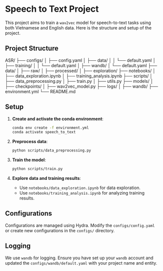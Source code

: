 # Speech to Text Project

This project aims to train a `wav2vec` model for speech-to-text tasks using both Vietnamese and English data. Here is the structure and setup of the project.

## Project Structure

ASR/
├── configs/
│ ├── config.yaml
│ ├── data/
│ │ └── default.yaml
│ ├── training/
│ │ └── default.yaml
│ ├── wandb/
│ └── default.yaml
├── data/
│ ├── raw/
│ ├── processed/
│ ├── exploration/
├── notebooks/
│ ├── data_exploration.ipynb
│ ├── training_analysis.ipynb
├── scripts/
│ ├── data_preprocessing.py
│ ├── train.py
│ ├── utils.py
├── models/
│ ├── checkpoints/
│ ├── wav2vec_model.py
├── logs/
│ ├── wandb/
├── environment.yml
└── README.md

## Setup

1. **Create and activate the conda environment**:
    ```bash
    conda env create -f environment.yml
    conda activate speech_to_text
    ```

2. **Preprocess data**:
    ```bash
    python scripts/data_preprocessing.py
    ```

3. **Train the model**:
    ```bash
    python scripts/train.py
    ```

4. **Explore data and training results**:
    - Use `notebooks/data_exploration.ipynb` for data exploration.
    - Use `notebooks/training_analysis.ipynb` for analyzing training results.

## Configurations

Configurations are managed using Hydra. Modify the `configs/config.yaml` or create new configurations in the `configs/` directory.

## Logging

We use `wandb` for logging. Ensure you have set up your `wandb` account and updated the `configs/wandb/default.yaml` with your project name and entity.